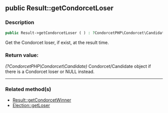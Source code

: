 ## public Result::getCondorcetLoser

### Description    

```php
public Result->getCondorcetLoser ( ) : ?CondorcetPHP\Condorcet\Candidate
```

Get the Condorcet loser, if exist, at the result time.
    

### Return value:   

*(?CondorcetPHP\Condorcet\Candidate)* Condorcet/Candidate object if there is a Condorcet loser or NULL instead.


---------------------------------------

### Related method(s)      

* [Result::getCondorcetWinner](../Result%20Class/public%20Result--getCondorcetWinner.md)    
* [Election::getLoser](../Election%20Class/public%20Election--getLoser.md)    
